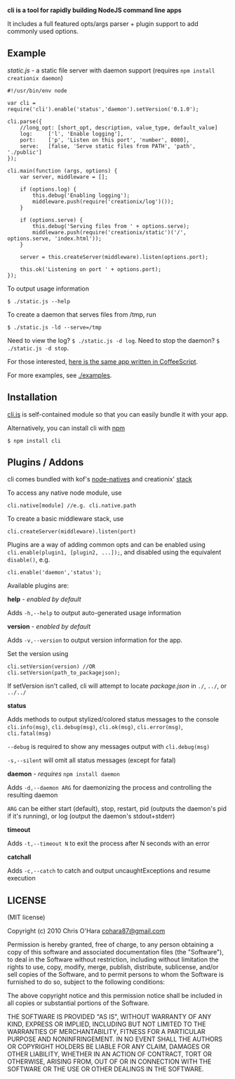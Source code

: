 **cli is a tool for rapidly building NodeJS command line apps**

It includes a full featured opts/args parser + plugin support to add commonly used options.

## Example

*static.js* - a static file server with daemon support (requires `npm install creationix daemon`)

    #!/usr/bin/env node

    var cli = require('cli').enable('status','daemon').setVersion('0.1.0');

    cli.parse({
        //long_opt: [short_opt, description, value_type, default_value]
        log:     ['l', 'Enable logging'],
        port:    ['p', 'Listen on this port', 'number', 8080],
        serve:   [false, 'Serve static files from PATH', 'path', './public']
    });

    cli.main(function (args, options) {
        var server, middleware = [];
        
        if (options.log) {
            this.debug('Enabling logging');
            middleware.push(require('creationix/log')());
        }

        if (options.serve) {
            this.debug('Serving files from ' + options.serve);
            middleware.push(require('creationix/static')('/', options.serve, 'index.html'));
        }
        
        server = this.createServer(middleware).listen(options.port);
        
        this.ok('Listening on port ' + options.port);
    });
    
To output usage information

    $ ./static.js --help
    
To create a daemon that serves files from /tmp, run

    $ ./static.js -ld --serve=/tmp

Need to view the log? `$ ./static.js -d log`. Need to stop the daemon? `$ ./static.js -d stop`. 

For those interested, [here is the same app written in CoffeeScript](https://github.com/chriso/cli/blob/master/examples/static.coffee).
    
For more examples, see [./examples](https://github.com/chriso/cli/tree/master/examples).

## Installation

[cli.js](https://github.com/chriso/cli/raw/master/cli.js) is self-contained module so that you can easily bundle it with your app.

Alternatively, you can install cli with [npm](http://npmjs.org/)

    $ npm install cli

## Plugins / Addons

cli comes bundled with kof's [node-natives](https://github.com/kof/node-natives) and creationix' [stack](https://github.com/creationix/stack)

To access any native node module, use

    cli.native[module] //e.g. cli.native.path
    
To create a basic middleware stack, use

    cli.createServer(middleware).listen(port)

Plugins are a way of adding common opts and can be enabled using `cli.enable(plugin1, [plugin2, ...]);`, and disabled using the equivalent `disable()`, e.g.

    cli.enable('daemon','status');
   
Available plugins are:

**help** - *enabled by default*

Adds `-h,--help` to output auto-generated usage information

**version** - *enabled by default*

Adds `-v,--version` to output version information for the app.

Set the version using

    cli.setVersion(version) //OR
    cli.setVersion(path_to_packagejson);
    
If setVersion isn't called, cli will attempt to locate *package.json* in `./`, `../`, or `../../`

**status**

Adds methods to output stylized/colored status messages to the console `cli.info(msg)`, `cli.debug(msg)`, `cli.ok(msg)`, `cli.error(msg)`, `cli.fatal(msg)`

`--debug` is required to show any messages output with `cli.debug(msg)`

`-s,--silent` will omit all status messages (except for fatal)

**daemon**  - *requires* `npm install daemon`
    
Adds `-d,--daemon ARG` for daemonizing the process and controlling the resulting daemon

`ARG` can be either start (default), stop, restart, pid (outputs the daemon's pid if it's running), or log (output the daemon's stdout+stderr)

**timeout**

Adds `-t,--timeout N` to exit the process after N seconds with an error

**catchall**

Adds `-c,--catch` to catch and output uncaughtExceptions and resume execution

## LICENSE

(MIT license)

Copyright (c) 2010 Chris O'Hara <cohara87@gmail.com>

Permission is hereby granted, free of charge, to any person obtaining
a copy of this software and associated documentation files (the
"Software"), to deal in the Software without restriction, including
without limitation the rights to use, copy, modify, merge, publish,
distribute, sublicense, and/or sell copies of the Software, and to
permit persons to whom the Software is furnished to do so, subject to
the following conditions:

The above copyright notice and this permission notice shall be
included in all copies or substantial portions of the Software.

THE SOFTWARE IS PROVIDED "AS IS", WITHOUT WARRANTY OF ANY KIND,
EXPRESS OR IMPLIED, INCLUDING BUT NOT LIMITED TO THE WARRANTIES OF
MERCHANTABILITY, FITNESS FOR A PARTICULAR PURPOSE AND
NONINFRINGEMENT. IN NO EVENT SHALL THE AUTHORS OR COPYRIGHT HOLDERS BE
LIABLE FOR ANY CLAIM, DAMAGES OR OTHER LIABILITY, WHETHER IN AN ACTION
OF CONTRACT, TORT OR OTHERWISE, ARISING FROM, OUT OF OR IN CONNECTION
WITH THE SOFTWARE OR THE USE OR OTHER DEALINGS IN THE SOFTWARE.